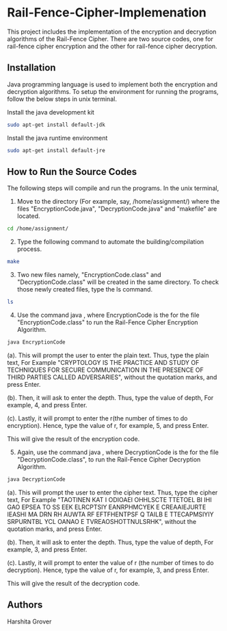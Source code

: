 # Rail-Fence-Cipher-Implemenation
This project includes the implementation of the encryption and decryption algorithms of the Rail-Fence Cipher. There are two source codes, one for rail-fence cipher encryption and the other for rail-fence cipher decryption.

## Installation

Java programming language is used to implement both the encryption and decryption algorithms. To setup the environment for running the programs, follow the below steps in unix terminal.

Install the java development kit
```bash
sudo apt-get install default-jdk
```

Install the java runtime environment
```bash
sudo apt-get install default-jre
```

## How to Run the Source Codes

The following steps will compile and run the programs. In the unix terminal,
1. Move to the directory (For example, say, /home/assignment/) where the files "EncryptionCode.java", "DecryptionCode.java" and "makefile" are located.
```bash
cd /home/assignment/
```

2. Type the following command to automate the building/compilation process.
```bash
make
```

3. Two new files namely, "EncryptionCode.class" and "DecryptionCode.class" will be created in the same directory. To check those newly created files, type the ls command.
```bash
ls
```

4. Use the command java <filename>, where EncryptionCode is the <filename> for the file "EncryptionCode.class" to run the Rail-Fence Cipher Encryption Algorithm.
```bash
java EncryptionCode
```
(a). This will prompt the user to enter the plain text. Thus, type the plain text, For Example "CRYPTOLOGY IS THE PRACTICE AND STUDY OF TECHNIQUES FOR SECURE COMMUNICATION IN THE PRESENCE OF THIRD PARTIES CALLED ADVERSARIES", without the quotation marks, and press Enter.

(b). Then, it will ask to enter the depth. Thus, type the value of depth, For example, 4, and press  Enter.

(c). Lastly, it will prompt to enter the r(the number of times to do encryption). Hence, type the value of r, for example, 5, and press Enter.

This will give the result of the encryption code.

5. Again, use the command java <filename>, where DecryptionCode is the <filename> for the file "DecryptionCode.class", to run the Rail-Fence Cipher Decryption Algorithm.
```bash
java DecryptionCode
```
(a). This will prompt the user to enter the cipher text. Thus, type the cipher text, For Example "TAOTINEN KAT I ODIOAEI OHHLSCTE TTETOEL BI IHI GAO   EPSEA TO SS  EEK  ELRCPTSIY EANRPHMCYEK E CREAAIEJURTE  IEASHI MA DRN RH  AUWTA RF EFTFHENTPSF Q   TAILB E TTECAPMSIYIY SRPURNTBL YCL OANAO  E  TVREAOSHOTTNULSRHK", without the quotation marks, and press Enter.

(b). Then, it will ask to enter the depth. Thus, type the value of depth, For example, 3, and press  Enter.

(c). Lastly, it will prompt to enter the value of r (the number of times to do decryption). Hence, type the value of r, for example, 3, and press Enter.

This will give the result of the decryption code.

## Authors

Harshita Grover
